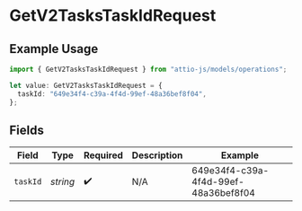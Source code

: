 # GetV2TasksTaskIdRequest

## Example Usage

```typescript
import { GetV2TasksTaskIdRequest } from "attio-js/models/operations";

let value: GetV2TasksTaskIdRequest = {
  taskId: "649e34f4-c39a-4f4d-99ef-48a36bef8f04",
};
```

## Fields

| Field                                | Type                                 | Required                             | Description                          | Example                              |
| ------------------------------------ | ------------------------------------ | ------------------------------------ | ------------------------------------ | ------------------------------------ |
| `taskId`                             | *string*                             | :heavy_check_mark:                   | N/A                                  | 649e34f4-c39a-4f4d-99ef-48a36bef8f04 |
